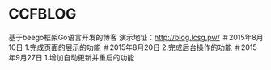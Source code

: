 # CCFBLOG
基于beego框架Go语言开发的博客
演示地址：http://blog.lcsg.pw/
＃2015年8月10日
 1.完成页面的展示的功能
＃2015年8月20日
 2.完成后台操作的功能
＃2015年9月27日
1.增加自动更新并重启的功能
